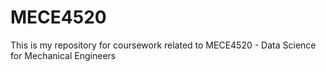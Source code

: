 # MECE4520
This is my repository for coursework related to MECE4520 - Data Science for Mechanical Engineers
